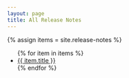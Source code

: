 ```yaml
---
layout: page
title: All Release Notes
---
```


{% assign items = site.release-notes %}

<ul>
    {% for item in items %}
    <li><a href="{{ item.url }}">{{ item.title }}</a></li>
    {% endfor %}
</ul>